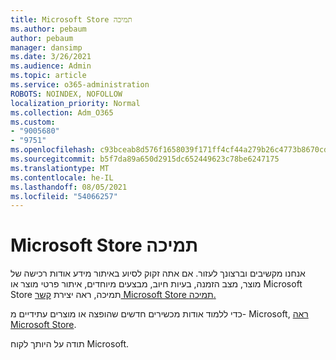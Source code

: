 ```yaml
---
title: Microsoft Store תמיכה
ms.author: pebaum
author: pebaum
manager: dansimp
ms.date: 3/26/2021
ms.audience: Admin
ms.topic: article
ms.service: o365-administration
ROBOTS: NOINDEX, NOFOLLOW
localization_priority: Normal
ms.collection: Adm_O365
ms.custom:
- "9005680"
- "9751"
ms.openlocfilehash: c93bceab8d576f1658039f171ff4cf44a279b26c4773b8670cdad63f27bafbc6
ms.sourcegitcommit: b5f7da89a650d2915dc652449623c78be6247175
ms.translationtype: MT
ms.contentlocale: he-IL
ms.lasthandoff: 08/05/2021
ms.locfileid: "54066257"
---
```

# <a name="microsoft-store-support"></a>Microsoft Store תמיכה

אנחנו מקשיבים וברצונך לעזור. אם אתה זקוק לסיוע באיתור מידע אודות רכישה של מוצר, מצב הזמנה, בעיות חיוב, מבצעים מיוחדים, איתור פרטי מוצר או Microsoft Store תמיכה, ראה יצירת [קשר Microsoft Store תמיכה.](https://support.microsoft.com/account-billing/contact-microsoft-store-support-4f615f2a-6bbd-fd69-6695-ae213d63eef0)

כדי ללמוד אודות מכשירים חדשים שהופצה או מוצרים עתידיים מ- Microsoft, [ראה Microsoft Store](https://www.microsoft.com/?ql=1).

תודה על היותך לקוח Microsoft.